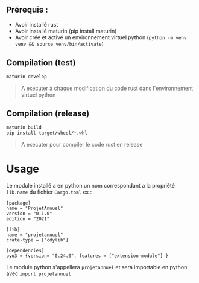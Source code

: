 ## Prérequis :
- Avoir installé rust
- Avoir installé maturin (pip install maturin)
- Avoir crée et activé un environnement virtuel python (`python -m venv venv && source venv/bin/activate`)

## Compilation (test)
```bash
maturin develop
```
> A executer à chaque modification du code rust dans l'environnement virtuel python

## Compilation (release)
```bash
maturin build
pip install target/wheel/*.whl
```
> A executer pour compiler le code rust en release

# Usage
Le module installé a en python un nom correspondant a la propriété `lib.name` du fichier `Cargo.toml`
ex :
```
[package]
name = "ProjetAnnuel"
version = "0.1.0"
edition = "2021"

[lib]
name = "projetannuel"
crate-type = ["cdylib"]

[dependencies]
pyo3 = {version= "0.24.0", features = ["extension-module"] }
```

Le module python s'appellera `projetannuel` et sera importable en python avec `import projetannuel`